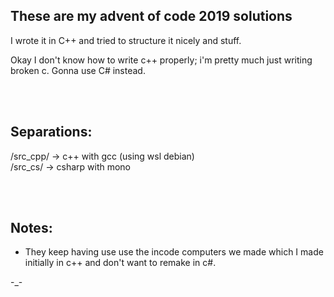 ## These are my advent of code 2019 solutions

I wrote it in C++ and tried to structure it nicely and stuff.

Okay I don't know how to write c++ properly; i'm pretty much just writing broken c. 
Gonna use C# instead.

<br><br>

## Separations:

/src_cpp/ -> c++ with gcc (using wsl debian) <br>
/src_cs/ -> csharp with mono <br>

<br><br>

## Notes:

- They keep having use use the incode computers we made which I made initially in c++ and don't want to remake in c#. 

-_-
